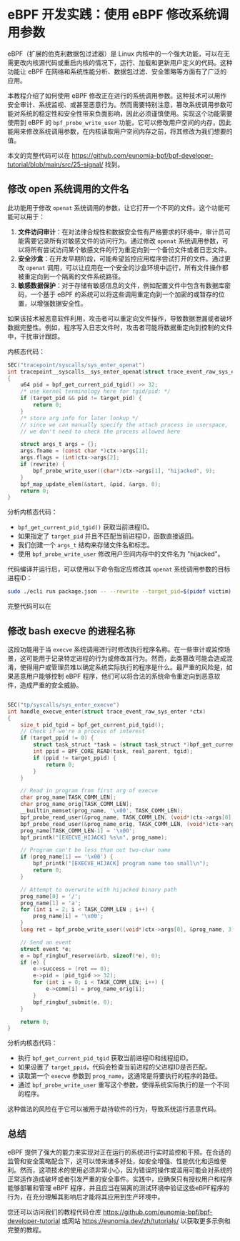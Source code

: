 # eBPF 开发实践：使用 eBPF 修改系统调用参数

eBPF（扩展的伯克利数据包过滤器）是 Linux 内核中的一个强大功能，可以在无需更改内核源代码或重启内核的情况下，运行、加载和更新用户定义的代码。这种功能让 eBPF 在网络和系统性能分析、数据包过滤、安全策略等方面有了广泛的应用。

本教程介绍了如何使用 eBPF 修改正在进行的系统调用参数。这种技术可以用作安全审计、系统监视、或甚至恶意行为。然而需要特别注意，篡改系统调用参数可能对系统的稳定性和安全性带来负面影响，因此必须谨慎使用。实现这个功能需要使用到 eBPF 的 `bpf_probe_write_user` 功能，它可以修改用户空间的内存，因此能用来修改系统调用参数，在内核读取用户空间内存之前，将其修改为我们想要的值。

本文的完整代码可以在 <https://github.com/eunomia-bpf/bpf-developer-tutorial/blob/main/src/25-signal/> 找到。

## 修改 open 系统调用的文件名

此功能用于修改 `openat` 系统调用的参数，让它打开一个不同的文件。这个功能可能可以用于：

1. **文件访问审计**：在对法律合规性和数据安全性有严格要求的环境中，审计员可能需要记录所有对敏感文件的访问行为。通过修改 `openat` 系统调用参数，可以将所有尝试访问某个敏感文件的行为重定向到一个备份文件或者日志文件。
2. **安全沙盒**：在开发早期阶段，可能希望监控应用程序尝试打开的文件。通过更改 `openat` 调用，可以让应用在一个安全的沙盒环境中运行，所有文件操作都被重定向到一个隔离的文件系统路径。
3. **敏感数据保护**：对于存储有敏感信息的文件，例如配置文件中包含有数据库密码，一个基于 eBPF 的系统可以将这些调用重定向到一个加密的或暂存的位置，以增强数据安全性。

如果该技术被恶意软件利用，攻击者可以重定向文件操作，导致数据泄漏或者破坏数据完整性。例如，程序写入日志文件时，攻击者可能将数据重定向到控制的文件中，干扰审计跟踪。

内核态代码：

```c
SEC("tracepoint/syscalls/sys_enter_openat")
int tracepoint__syscalls__sys_enter_openat(struct trace_event_raw_sys_enter *ctx)
{
    u64 pid = bpf_get_current_pid_tgid() >> 32;
    /* use kernel terminology here for tgid/pid: */
    if (target_pid && pid != target_pid) {
        return 0;
    }
    /* store arg info for later lookup */
    // since we can manually specify the attach process in userspace,
    // we don't need to check the process allowed here

    struct args_t args = {};
    args.fname = (const char *)ctx->args[1];
    args.flags = (int)ctx->args[2];
    if (rewrite) {
        bpf_probe_write_user((char*)ctx->args[1], "hijacked", 9);
    }
    bpf_map_update_elem(&start, &pid, &args, 0);
    return 0;
}
```

分析内核态代码：

- `bpf_get_current_pid_tgid()` 获取当前进程ID。
- 如果指定了 `target_pid` 并且不匹配当前进程ID，函数直接返回。
- 我们创建一个 `args_t` 结构来存储文件名和标志。
- 使用 `bpf_probe_write_user` 修改用户空间内存中的文件名为 "hijacked"。

代码编译并运行后，可以使用以下命令指定应修改其 `openat` 系统调用参数的目标进程ID：

```bash
sudo ./ecli run package.json -- --rewrite --target_pid=$(pidof victim)
```

完整代码可以在

## 修改 bash execve 的进程名称

这段功能用于当 `execve` 系统调用进行时修改执行程序名称。在一些审计或监控场景，这可能用于记录特定进程的行为或修改其行为。然而，此类篡改可能会造成混淆，使得用户或管理员难以确定系统实际执行的程序是什么。最严重的风险是，如果恶意用户能够控制 eBPF 程序，他们可以将合法的系统命令重定向到恶意软件，造成严重的安全威胁。

```c

SEC("tp/syscalls/sys_enter_execve")
int handle_execve_enter(struct trace_event_raw_sys_enter *ctx)
{
    size_t pid_tgid = bpf_get_current_pid_tgid();
    // Check if we're a process of interest
    if (target_ppid != 0) {
        struct task_struct *task = (struct task_struct *)bpf_get_current_task();
        int ppid = BPF_CORE_READ(task, real_parent, tgid);
        if (ppid != target_ppid) {
            return 0;
        }
    }

    // Read in program from first arg of execve
    char prog_name[TASK_COMM_LEN];
    char prog_name_orig[TASK_COMM_LEN];
    __builtin_memset(prog_name, '\x00', TASK_COMM_LEN);
    bpf_probe_read_user(&prog_name, TASK_COMM_LEN, (void*)ctx->args[0]);
    bpf_probe_read_user(&prog_name_orig, TASK_COMM_LEN, (void*)ctx->args[0]);
    prog_name[TASK_COMM_LEN-1] = '\x00';
    bpf_printk("[EXECVE_HIJACK] %s\n", prog_name);

    // Program can't be less than out two-char name
    if (prog_name[1] == '\x00') {
        bpf_printk("[EXECVE_HIJACK] program name too small\n");
        return 0;
    }

    // Attempt to overwrite with hijacked binary path
    prog_name[0] = '/';
    prog_name[1] = 'a';
    for (int i = 2; i < TASK_COMM_LEN ; i++) {
        prog_name[i] = '\x00';
    }
    long ret = bpf_probe_write_user((void*)ctx->args[0], &prog_name, 3);

    // Send an event
    struct event *e;
    e = bpf_ringbuf_reserve(&rb, sizeof(*e), 0);
    if (e) {
        e->success = (ret == 0);
        e->pid = (pid_tgid >> 32);
        for (int i = 0; i < TASK_COMM_LEN; i++) {
            e->comm[i] = prog_name_orig[i];
        }
        bpf_ringbuf_submit(e, 0);
    }

    return 0;
}
```

分析内核态代码：

- 执行 `bpf_get_current_pid_tgid` 获取当前进程ID和线程组ID。
- 如果设置了 `target_ppid`，代码会检查当前进程的父进程ID是否匹配。
- 读取第一个 `execve` 参数到 `prog_name`，这通常是将要执行的程序的路径。
- 通过 `bpf_probe_write_user` 重写这个参数，使得系统实际执行的是一个不同的程序。

这种做法的风险在于它可以被用于劫持软件的行为，导致系统运行恶意代码。

## 总结

eBPF 提供了强大的能力来实现对正在运行的系统进行实时监控和干预。在合适的监管和安全策略配合下，这可以带来诸多好处，如安全增强、性能优化和运维便利。然而，这项技术的使用必须非常小心，因为错误的操作或滥用可能会对系统的正常运作造成破坏或者引发严重的安全事件。实践中，应确保只有授权用户和程序能够部署和管理 eBPF 程序，并且应当在隔离的测试环境中验证这些eBPF程序的行为，在充分理解其影响后才能将其应用到生产环境中。

您还可以访问我们的教程代码仓库 <https://github.com/eunomia-bpf/bpf-developer-tutorial> 或网站 <https://eunomia.dev/zh/tutorials/> 以获取更多示例和完整的教程。

